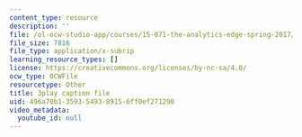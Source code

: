 ```yaml
---
content_type: resource
description: ''
file: /ol-ocw-studio-app/courses/15-071-the-analytics-edge-spring-2017/496a70b13593549389156ff0ef271290_fQXFHIsvV-c.vtt
file_size: 7816
file_type: application/x-subrip
learning_resource_types: []
license: https://creativecommons.org/licenses/by-nc-sa/4.0/
ocw_type: OCWFile
resourcetype: Other
title: 3play caption file
uid: 496a70b1-3593-5493-8915-6ff0ef271290
video_metadata:
  youtube_id: null
---
```

